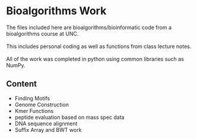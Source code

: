 # Bioalgorithms Work
The files included here are bioalgorithms/bioinformatic code from a bioalgorithms course at UNC.
<br><br>
This includes personal coding as well as functions from class lecture notes.
<br><br>
All of the work was completed in python using common libraries such as NumPy.
<br>
## Content
- Finding Motifs
- Genome Construction
- Kmer Functions
- peptide evaluation based on mass spec data
- DNA sequence alignment
- Suffix Array and BWT work
